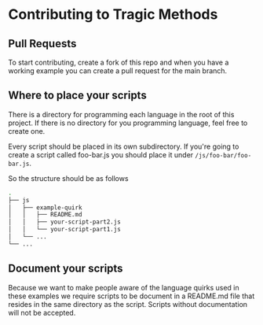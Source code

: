 # Contributing to Tragic Methods

## Pull Requests

To start contributing, create a fork of this repo and when you have a working example
you can create a pull request for the main branch.

## Where to place your scripts

There is a directory for programming each language in the root of this project.
If there is no directory for you programming language, feel free to create one.

Every script should be placed in its own subdirectory. If you're going to create a script
called foo-bar.js you should place it under `/js/foo-bar/foo-bar.js`.

So the structure should be as follows

```bash
.
├── js
│   ├── example-quirk
│   │   ├── README.md
│   │   ├── your-script-part2.js
│   │   └── your-script-part1.js
│   └── ...
└── ...
```

## Document your scripts

Because we want to make people aware of the language quirks used in these examples
we require scripts to be document in a README.md file that resides in the same directory
as the script. Scripts without documentation will not be accepted.
